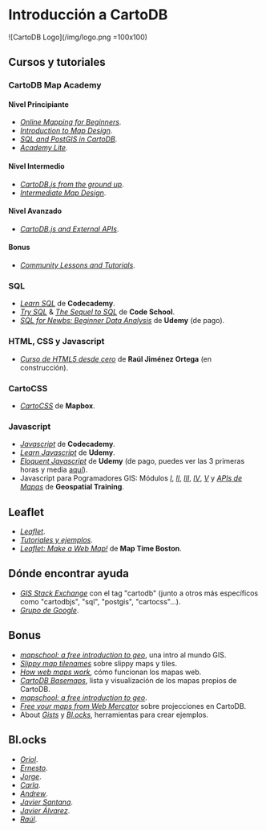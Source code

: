 # Introducción a CartoDB
![CartoDB Logo](/img/logo.png =100x100)

## Cursos y tutoriales

### CartoDB Map Academy

#### Nivel Principiante

* [*Online Mapping for Beginners*](http://academy.cartodb.com/courses/beginners-course/).
* [*Introduction to Map Design*](http://academy.cartodb.com/courses/design-for-beginners/).
* [*SQL and PostGIS in CartoDB*](http://academy.cartodb.com/courses/sql-postgis/).
* [*Academy Lite*](http://academy.cartodb.com/courses/academy-lite/).

#### Nivel Intermedio

* [*CartoDB.js from the ground up*](http://academy.cartodb.com/courses/cartodbjs-ground-up/).
* [*Intermediate Map Design*](http://academy.cartodb.com/courses/intermediate-design/).

#### Nivel Avanzado

* [*CartoDB.js and External APIs*](http://academy.cartodb.com/courses/cartodbjs-and-external-apis/).

#### Bonus

* [*Community Lessons and Tutorials*](http://academy.cartodb.com/courses/community/).

### SQL

* [*Learn SQL*](https://www.codecademy.com/learn/learn-sql) de **Codecademy**.
* [*Try SQL*](https://www.codeschool.com/courses/try-sql) & [*The Sequel to SQL*](https://www.codeschool.com/courses/the-sequel-to-sql) de **Code School**.
* [*SQL for Newbs: Beginner Data Analysis*](https://www.udemy.com/sql-for-newbs/) de **Udemy** (de pago).

### HTML, CSS y Javascript

* [*Curso de HTML5 desde cero*](https://www.gitbook.com/book/hhkaos/cursohtml5desdecero/details) de **Raúl Jiménez Ortega** (en construcción).

### CartoCSS

* [*CartoCSS*](https://www.mapbox.com/tilemill/docs/manual/carto/) de **Mapbox**.

### Javascript

* [*Javascript*](https://www.codecademy.com/learn/javascript) de **Codecademy**.
* [*Learn Javascript*](https://www.codeschool.com/learn/javascript) de **Udemy**.
* [*Eloquent Javascript*](https://www.udemy.com/understand-javascript/) de **Udemy** (de pago, puedes ver las 3 primeras horas y media [aquí](https://www.youtube.com/watch?v=Bv_5Zv5c-Ts)).
* Javascript para Pogramadores GIS: Módulos [*I*](https://www.youtube.com/watch?v=_qFvPJHGuCw), [*II*](https://www.youtube.com/watch?v=UEQpIkrQv78), [*III*](https://www.youtube.com/watch?v=1kVJDyx5FK8),  [*IV*](https://www.youtube.com/watch?v=UQXEmqSOQK8), [*V*](https://www.youtube.com/watch?v=TW7lr0QDNd0) y [*APIs de Mapas*](https://www.youtube.com/watch?v=23X7GqLi5oQ) de **Geospatial Training**.

## Leaflet

* [*Leaflet*](http://leafletjs.com/).
* [*Tutoriales y ejemplos*](http://leafletjs.com/examples.html).
* [*Leaflet: Make a Web Map!*](http://maptimeboston.github.io/leaflet-intro/) de **Map Time Boston**.

## Dónde encontrar ayuda

* [*GIS Stack Exchange*](http://gis.stackexchange.com/questions/tagged/cartodb) con el tag "cartodb" (junto a otros más específicos como "cartodbjs", "sql", "postgis", "cartocss"...).
* [*Grupo de Google*](https://groups.google.com/forum/#!forum/cartodb).

## Bonus

* [*mapschool: a free introduction to geo*](http://mapschool.io/), una intro al mundo GIS.
* [*Slippy map tilenames*](http://wiki.openstreetmap.org/wiki/Slippy_map_tilenames) sobre slippy maps y tiles.
* [*How web maps work*](https://www.mapbox.com/help/how-web-maps-work/), cómo funcionan los mapas web.
* [*CartoDB Basemaps*](http://bl.ocks.org/Xatpy/raw/854297419bd7eb3421d0/), lista y visualización de los mapas propios de CartoDB.
* [*mapschool: a free introduction to geo*](http://mapschool.io/).
* [*Free your maps from Web Mercator*](http://blog.cartodb.com/free-your-maps-web-mercator/) sobre projecciones en CartoDB.
* About [*Gists*](hhttps://help.github.com/categories/gists/) y [*Bl.ocks*](https://bl.ocks.org/-/about), herramientas para crear ejemplos.

## Bl.ocks

* [*Oriol*](http://bl.ocks.org/oriolbx).
* [*Ernesto*](http://bl.ocks.org/ernesmb).
* [*Jorge*](http://bl.ocks.org/jsanz).
* [*Carla*](http://bl.ocks.org/iriberri).
* [*Andrew*](http://bl.ocks.org/andrewxhill).
* [*Javier Santana*](http://bl.ocks.org/javisantana).
* [*Javier Álvarez*](http://bl.ocks.org/xavijam).
* [*Raúl*](http://bl.ocks.org/rochoa).




